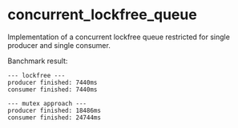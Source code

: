 # concurrent_lockfree_queue
Implementation of a concurrent lockfree queue restricted for single producer and single consumer.

Banchmark result:
```
--- lockfree ---
producer finished: 7440ms
consumer finished: 7440ms

--- mutex approach ---
producer finished: 18486ms
consumer finished: 24744ms
```
